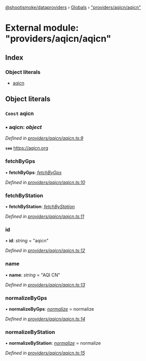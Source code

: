 [@shootismoke/dataproviders](../README.md) › [Globals](../globals.md) › ["providers/aqicn/aqicn"](_providers_aqicn_aqicn_.md)

# External module: "providers/aqicn/aqicn"

## Index

### Object literals

* [aqicn](_providers_aqicn_aqicn_.md#const-aqicn)

## Object literals

### `Const` aqicn

### ▪ **aqicn**: *object*

*Defined in [providers/aqicn/aqicn.ts:9](https://github.com/shootismoke/common/blob/5e67d25/packages/dataproviders/src/providers/aqicn/aqicn.ts#L9)*

**`see`** https://aqicn.org

###  fetchByGps

• **fetchByGps**: *[fetchByGps](_providers_aqicn_fetchby_.md#fetchbygps)*

*Defined in [providers/aqicn/aqicn.ts:10](https://github.com/shootismoke/common/blob/5e67d25/packages/dataproviders/src/providers/aqicn/aqicn.ts#L10)*

###  fetchByStation

• **fetchByStation**: *[fetchByStation](_providers_aqicn_fetchby_.md#fetchbystation)*

*Defined in [providers/aqicn/aqicn.ts:11](https://github.com/shootismoke/common/blob/5e67d25/packages/dataproviders/src/providers/aqicn/aqicn.ts#L11)*

###  id

• **id**: *string* = "aqicn"

*Defined in [providers/aqicn/aqicn.ts:12](https://github.com/shootismoke/common/blob/5e67d25/packages/dataproviders/src/providers/aqicn/aqicn.ts#L12)*

###  name

• **name**: *string* = "AQI CN"

*Defined in [providers/aqicn/aqicn.ts:13](https://github.com/shootismoke/common/blob/5e67d25/packages/dataproviders/src/providers/aqicn/aqicn.ts#L13)*

###  normalizeByGps

• **normalizeByGps**: *[normalize](_providers_aqicn_normalize_.md#normalize)* =  normalize

*Defined in [providers/aqicn/aqicn.ts:14](https://github.com/shootismoke/common/blob/5e67d25/packages/dataproviders/src/providers/aqicn/aqicn.ts#L14)*

###  normalizeByStation

• **normalizeByStation**: *[normalize](_providers_aqicn_normalize_.md#normalize)* =  normalize

*Defined in [providers/aqicn/aqicn.ts:15](https://github.com/shootismoke/common/blob/5e67d25/packages/dataproviders/src/providers/aqicn/aqicn.ts#L15)*
